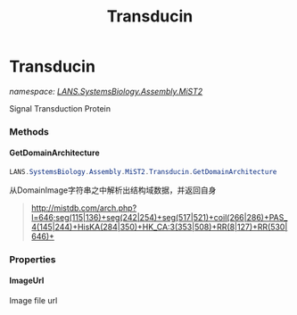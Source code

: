 ﻿---
title: Transducin
---

# Transducin
_namespace: [LANS.SystemsBiology.Assembly.MiST2](N-LANS.SystemsBiology.Assembly.MiST2.html)_

Signal Transduction Protein

### Methods

#### GetDomainArchitecture
```csharp
LANS.SystemsBiology.Assembly.MiST2.Transducin.GetDomainArchitecture
```
从DomainImage字符串之中解析出结构域数据，并返回自身
> 
>  http://mistdb.com/arch.php?l=646;seg(115|136)+seg(242|254)+seg(517|521)+coil(266|286)+PAS_4(145|244)+HisKA(284|350)+HK_CA:3(353|508)+RR(8|127)+RR(530|646)+
>  



### Properties

#### ImageUrl
Image file url

